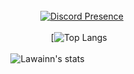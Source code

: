 #


ㅤㅤㅤㅤㅤㅤㅤㅤㅤㅤㅤㅤㅤㅤㅤㅤㅤ[![Discord Presence](https://lanyard-profile-readme.vercel.app/api/808791409657774100)](https://discord.com/users/808791409657774100)

ㅤㅤㅤㅤㅤㅤㅤㅤㅤㅤㅤㅤㅤㅤㅤㅤㅤㅤ [![Top Langs](https://github-readme-stats.vercel.app/api/top-langs/?username=Lawainn&layout=compact&theme=dark)

ㅤㅤㅤㅤㅤㅤㅤㅤㅤㅤㅤㅤㅤ ![Lawainn's stats](https://github-readme-stats.vercel.app/api?username=Lawainn&show_icons=true&theme=dark)
